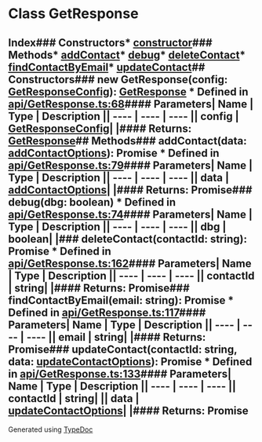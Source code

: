 # Class GetResponse
## Index### Constructors* [constructor](_api_getresponse_.getresponse.md#constructor)### Methods* [addContact](_api_getresponse_.getresponse.md#addcontact)* [debug](_api_getresponse_.getresponse.md#debug)* [deleteContact](_api_getresponse_.getresponse.md#deletecontact)* [findContactByEmail](_api_getresponse_.getresponse.md#findcontactbyemail)* [updateContact](_api_getresponse_.getresponse.md#updatecontact)## Constructors### new GetResponse(config: [GetResponseConfig](../interfaces/_api_getresponse_.getresponseconfig.md)): [GetResponse](_api_getresponse_.getresponse.md)  * Defined in [api/GetResponse.ts:68](https://github.com/scippio/api-getresponse/blob/56824cc/src/api/GetResponse.ts#L68)#### Parameters| Name | Type | Description || ---- | ---- | ---- || config | [GetResponseConfig](../interfaces/_api_getresponse_.getresponseconfig.md)|  |#### Returns: [GetResponse](_api_getresponse_.getresponse.md)## Methods### addContact(data: [addContactOptions](../interfaces/_api_getresponse_.addcontactoptions.md)): Promise  * Defined in [api/GetResponse.ts:79](https://github.com/scippio/api-getresponse/blob/56824cc/src/api/GetResponse.ts#L79)#### Parameters| Name | Type | Description || ---- | ---- | ---- || data | [addContactOptions](../interfaces/_api_getresponse_.addcontactoptions.md)|  |#### Returns: Promise### debug(dbg: boolean)  * Defined in [api/GetResponse.ts:74](https://github.com/scippio/api-getresponse/blob/56824cc/src/api/GetResponse.ts#L74)#### Parameters| Name | Type | Description || ---- | ---- | ---- || dbg | boolean|  |### deleteContact(contactId: string): Promise  * Defined in [api/GetResponse.ts:162](https://github.com/scippio/api-getresponse/blob/56824cc/src/api/GetResponse.ts#L162)#### Parameters| Name | Type | Description || ---- | ---- | ---- || contactId | string|  |#### Returns: Promise### findContactByEmail(email: string): Promise  * Defined in [api/GetResponse.ts:117](https://github.com/scippio/api-getresponse/blob/56824cc/src/api/GetResponse.ts#L117)#### Parameters| Name | Type | Description || ---- | ---- | ---- || email | string|  |#### Returns: Promise### updateContact(contactId: string, data: [updateContactOptions](../interfaces/_api_getresponse_.updatecontactoptions.md)): Promise  * Defined in [api/GetResponse.ts:133](https://github.com/scippio/api-getresponse/blob/56824cc/src/api/GetResponse.ts#L133)#### Parameters| Name | Type | Description || ---- | ---- | ---- || contactId | string|  || data | [updateContactOptions](../interfaces/_api_getresponse_.updatecontactoptions.md)|  |#### Returns: Promise
Generated using [TypeDoc](http://typedoc.io)